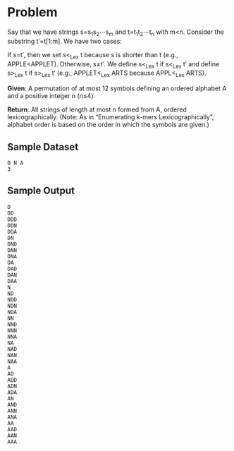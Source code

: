 # Problem

Say that we have strings s=s<sub>1</sub>s<sub>2</sub>⋯s<sub>m</sub> and t=t<sub>1</sub>t<sub>2</sub>⋯t<sub>n</sub> with m<n. Consider the substring t′=t[1:m]. We have two cases:

If s=t′, then we set s<<sub>Lex</sub> t because s is shorter than t (e.g., APPLE<APPLET).
Otherwise, s≠t′. We define s<<sub>Lex</sub> t if s<<sub>Lex</sub> t′ and define s><sub>Lex</sub> t if s><sub>Lex</sub> t′ (e.g., APPLET<<sub>Lex</sub> ARTS because APPL<<sub>Lex</sub> ARTS).

**Given**: A permutation of at most 12 symbols defining an ordered alphabet A and a positive integer n (n≤4).

**Return**: All strings of length at most n formed from A, ordered lexicographically. (Note: As in “Enumerating k-mers Lexicographically”, alphabet order is based on the order in which the symbols are given.)

## Sample Dataset

```
D N A
3
```

## Sample Output

```
D
DD
DDD
DDN
DDA
DN
DND
DNN
DNA
DA
DAD
DAN
DAA
N
ND
NDD
NDN
NDA
NN
NND
NNN
NNA
NA
NAD
NAN
NAA
A
AD
ADD
ADN
ADA
AN
AND
ANN
ANA
AA
AAD
AAN
AAA
```
